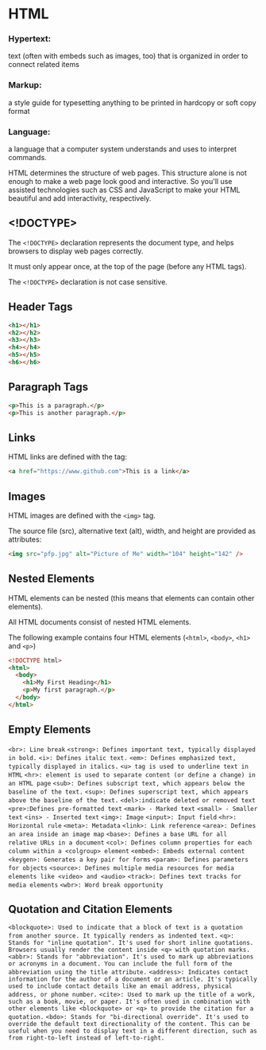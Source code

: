 # HTML

### Hypertext:

text (often with embeds such as images, too) that is organized in order to connect related items

### Markup:

a style guide for typesetting anything to be printed in hardcopy or soft copy format

### Language:

a language that a computer system understands and uses to interpret commands.

HTML determines the structure of web pages. This structure alone is not enough to make a web page look good and interactive. So you'll use assisted technologies such as CSS and JavaScript to make your HTML beautiful and add interactivity, respectively.

## <!DOCTYPE>

The `<!DOCTYPE>` declaration represents the document type, and helps browsers to display web pages correctly.

It must only appear once, at the top of the page (before any HTML tags).

The `<!DOCTYPE>` declaration is not case sensitive.

## Header Tags

```html
<h1></h1>
<h2></h2>
<h3></h3>
<h4></h4>
<h5></h5>
<h6></h6>
```

## Paragraph Tags

```html
<p>This is a paragraph.</p>
<p>This is another paragraph.</p>
```

## Links

HTML links are defined with the <a> tag:

```html
<a href="https://www.github.com">This is a link</a>
```

## Images

HTML images are defined with the `<img>` tag.

The source file (src), alternative text (alt), width, and height are provided as attributes:

```html
<img src="pfp.jpg" alt="Picture of Me" width="104" height="142" />
```

## Nested Elements

HTML elements can be nested (this means that elements can contain other elements).

All HTML documents consist of nested HTML elements.

The following example contains four HTML elements (`<html>`, `<body>`, `<h1>` and `<p>`)

```html
<!DOCTYPE html>
<html>
  <body>
    <h1>My First Heading</h1>
    <p>My first paragraph.</p>
  </body>
</html>
```

## Empty Elements

`<br>: Line break`
`<strong>: Defines important text, typically displayed in bold.`
`<i>: Defines italic text.`
`<em>: Defines emphasized text, typically displayed in italics.`
`<u> tag is used to underline text in HTML`
`<hr>: element is used to separate content (or define a change) in an HTML page`
`<sub>: Defines subscript text, which appears below the baseline of the text.`
`<sup>: Defines superscript text, which appears above the baseline of the text.`
`<del>:indicate deleted or removed text`
`<pre>:Defines pre-formatted text`
`<mark> - Marked text`
`<small> - Smaller text`
`<ins> - Inserted text`
`<img>: Image`
`<input>: Input field`
`<hr>: Horizontal rule`
`<meta>: Metadata`
`<link>: Link reference`
`<area>: Defines an area inside an image map`
`<base>: Defines a base URL for all relative URLs in a document`
`<col>: Defines column properties for each column within a <colgroup> element`
`<embed>: Embeds external content`
`<keygen>: Generates a key pair for forms`
`<param>: Defines parameters for objects`
`<source>: Defines multiple media resources for media elements like <video> and <audio>`
`<track>: Defines text tracks for media elements`
`<wbr>: Word break opportunity`

## Quotation and Citation Elements

`<blockquote>: Used to indicate that a block of text is a quotation from another source. It typically renders as indented text.`
`<q>: Stands for "inline quotation". It's used for short inline quotations. Browsers usually render the content inside <q> with quotation marks.`
`<abbr>: Stands for "abbreviation". It's used to mark up abbreviations or acronyms in a document. You can include the full form of the abbreviation using the title attribute.`
`<address>: Indicates contact information for the author of a document or an article. It's typically used to include contact details like an email address, physical address, or phone number.`
`<cite>: Used to mark up the title of a work, such as a book, movie, or paper. It's often used in combination with other elements like <blockquote> or <q> to provide the citation for a quotation.`
`<bdo>: Stands for "bi-directional override". It's used to override the default text directionality of the content. This can be useful when you need to display text in a different direction, such as from right-to-left instead of left-to-right.`
